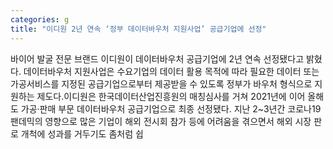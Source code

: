 ```yaml
---
categories: g
title: "이디원 2년 연속 ‘정부 데이터바우처 지원사업’ 공급기업에 선정"
---
```

바이어 발굴 전문 브랜드 이디원이 데이터바우처 공급기업에 2년 연속 선정됐다고 밝혔다. 데이터바우처 지원사업은 수요기업의 데이터 활용 목적에 따라 필요한 데이터 또는 가공서비스를 지정된 공급기업으로부터 제공받을 수 있도록 정부가 바우처 형식으로 지원하는 제도다.이디원은 한국데이터산업진흥원의 매칭심사를 거쳐 2021년에 이어 올해도 가공‧판매 부문 데이터바우처 공급기업으로 최종 선정됐다. 지난 2~3년간 코로나19 팬데믹의 영향으로 많은 기업이 해외 전시회 참가 등에 어려움을 겪으면서 해외 시장 판로 개척에 성과를 거두기도 좀처럼 쉽